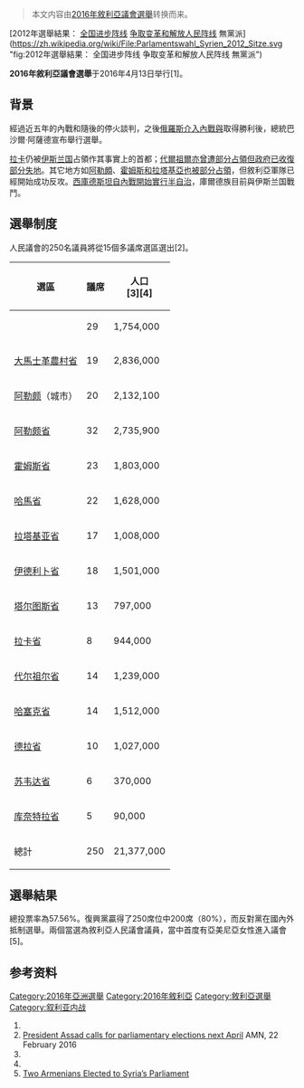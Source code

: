> 本文内容由[2016年敘利亞議會選舉](https://zh.wikipedia.org/wiki/2016年敘利亞議會選舉)转换而来。


[2012年選舉結果：
 [全国进步阵线](../Page/全国进步阵线.md "wikilink")
 [争取变革和解放人民阵线](https://zh.wikipedia.org/wiki/争取变革和解放人民阵线 "wikilink")
 無黨派](https://zh.wikipedia.org/wiki/File:Parlamentswahl_Syrien_2012_Sitze.svg "fig:2012年選舉結果：  全国进步阵线  争取变革和解放人民阵线  無黨派")

**2016年敘利亞議會選舉**于2016年4月13日举行\[1\]。

## 背景

經過近五年的內戰和隨後的停火談判，之後[俄羅斯介入內戰與](../Page/俄羅斯在敘利亞內戰的軍事介入.md "wikilink")取得勝利後，總統巴沙爾·阿薩德宣布舉行選舉。

[拉卡](../Page/拉卡.md "wikilink")仍被[伊斯兰国](../Page/伊斯兰国.md "wikilink")占領作其事實上的首都；[代爾祖爾亦曾遭部分占領但政府已收復部分失地](https://zh.wikipedia.org/wiki/代爾祖爾 "wikilink")。其它地方如[阿勒頗](https://zh.wikipedia.org/wiki/阿勒頗 "wikilink")、[霍姆斯和](../Page/霍姆斯_\(敘利亞\).md "wikilink")[拉塔基亞也被部分占領](https://zh.wikipedia.org/wiki/拉塔基亞 "wikilink")，但敘利亞軍隊已經開始成功反攻。[西庫德斯坦自內戰開始實行半自治](https://zh.wikipedia.org/wiki/西庫德斯坦 "wikilink")，庫爾德族目前與伊斯兰国戰鬥。

## 選舉制度

人民議會的250名議員將從15個多議席選區選出\[2\]。

<table>
<thead>
<tr class="header">
<th><p>選區</p></th>
<th><p>議席</p></th>
<th><p>人口<br />
[3][4]</p></th>
</tr>
</thead>
<tbody>
<tr class="odd">
<td></td>
<td><p>29</p></td>
<td><p>1,754,000</p></td>
</tr>
<tr class="even">
<td><p><a href="https://zh.wikipedia.org/wiki/大馬士革農村省" title="wikilink">大馬士革農村省</a></p></td>
<td><p>19</p></td>
<td><p>2,836,000</p></td>
</tr>
<tr class="odd">
<td><p><a href="../Page/阿勒颇.md" title="wikilink">阿勒颇</a>（城市）</p></td>
<td><p>20</p></td>
<td><p>2,132,100</p></td>
</tr>
<tr class="even">
<td><p><a href="https://zh.wikipedia.org/wiki/阿勒颇省" title="wikilink">阿勒颇省</a></p></td>
<td><p>32</p></td>
<td><p>2,735,900</p></td>
</tr>
<tr class="odd">
<td><p><a href="https://zh.wikipedia.org/wiki/霍姆斯省" title="wikilink">霍姆斯省</a></p></td>
<td><p>23</p></td>
<td><p>1,803,000</p></td>
</tr>
<tr class="even">
<td><p><a href="https://zh.wikipedia.org/wiki/哈馬省" title="wikilink">哈馬省</a></p></td>
<td><p>22</p></td>
<td><p>1,628,000</p></td>
</tr>
<tr class="odd">
<td><p><a href="https://zh.wikipedia.org/wiki/拉塔基亚省" title="wikilink">拉塔基亚省</a></p></td>
<td><p>17</p></td>
<td><p>1,008,000</p></td>
</tr>
<tr class="even">
<td><p><a href="../Page/伊德利卜省.md" title="wikilink">伊德利卜省</a></p></td>
<td><p>18</p></td>
<td><p>1,501,000</p></td>
</tr>
<tr class="odd">
<td><p><a href="https://zh.wikipedia.org/wiki/塔尔图斯省" title="wikilink">塔尔图斯省</a></p></td>
<td><p>13</p></td>
<td><p>797,000</p></td>
</tr>
<tr class="even">
<td><p><a href="https://zh.wikipedia.org/wiki/拉卡省" title="wikilink">拉卡省</a></p></td>
<td><p>8</p></td>
<td><p>944,000</p></td>
</tr>
<tr class="odd">
<td><p><a href="https://zh.wikipedia.org/wiki/代尔祖尔省" title="wikilink">代尔祖尔省</a></p></td>
<td><p>14</p></td>
<td><p>1,239,000</p></td>
</tr>
<tr class="even">
<td><p><a href="https://zh.wikipedia.org/wiki/哈塞克省" title="wikilink">哈塞克省</a></p></td>
<td><p>14</p></td>
<td><p>1,512,000</p></td>
</tr>
<tr class="odd">
<td><p><a href="../Page/德拉省.md" title="wikilink">德拉省</a></p></td>
<td><p>10</p></td>
<td><p>1,027,000</p></td>
</tr>
<tr class="even">
<td><p><a href="https://zh.wikipedia.org/wiki/苏韦达省" title="wikilink">苏韦达省</a></p></td>
<td><p>6</p></td>
<td><p>370,000</p></td>
</tr>
<tr class="odd">
<td><p><a href="https://zh.wikipedia.org/wiki/库奈特拉省" title="wikilink">库奈特拉省</a></p></td>
<td><p>5</p></td>
<td><p>90,000</p></td>
</tr>
<tr class="even">
<td><p>總計</p></td>
<td><p>250</p></td>
<td><p>21,377,000</p></td>
</tr>
</tbody>
</table>

## 選舉結果

總投票率為57.56%。復興黨贏得了250席位中200席（80%），而反對黨在國內外抵制選舉。兩個當選為敘利亞人民議會議員，當中首度有亞美尼亞女性進入議會\[5\]。

## 参考资料

[Category:2016年亞洲選舉](https://zh.wikipedia.org/wiki/Category:2016年亞洲選舉 "wikilink") [Category:2016年敘利亞](https://zh.wikipedia.org/wiki/Category:2016年敘利亞 "wikilink") [Category:敘利亞選舉](https://zh.wikipedia.org/wiki/Category:敘利亞選舉 "wikilink") [Category:叙利亚内战](https://zh.wikipedia.org/wiki/Category:叙利亚内战 "wikilink")

1.
2.  [President Assad calls for parliamentary elections next April](https://www.almasdarnews.com/article/president-assad-calls-for-parliamentary-elections-next-april/) AMN, 22 February 2016
3.
4.
5.  [Two Armenians Elected to Syria’s Parliament](http://armenianweekly.com/2016/04/16/two-armenians-elected-to-syrias-parliament/)
